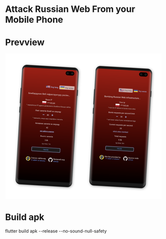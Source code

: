 # Attack Russian Web From your Mobile Phone


# Prevview

![Attack Russian Web preview](./app/assets/preview.svg)


# Build apk
flutter build apk --release --no-sound-null-safety
